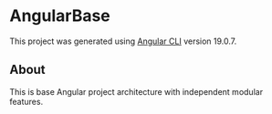 # AngularBase

This project was generated using [Angular CLI](https://github.com/angular/angular-cli) version 19.0.7.

## About

This is base Angular project architecture with independent modular features.
